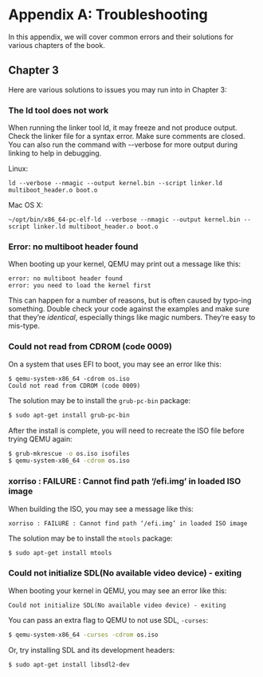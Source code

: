 # Appendix A: Troubleshooting

In this appendix, we will cover common errors and their solutions for
various chapters of the book.

## Chapter 3

Here are various solutions to issues you may run into in Chapter 3:

### The ld tool does not work

When running the linker tool ld, it may freeze and not produce output. Check the linker file for a syntax error. Make sure comments are closed. You can also run the command with --verbose for more output during linking to help in debugging.

Linux:
```
ld --verbose --nmagic --output kernel.bin --script linker.ld multiboot_header.o boot.o
```

Mac OS X:
```
~/opt/bin/x86_64-pc-elf-ld --verbose --nmagic --output kernel.bin --script linker.ld multiboot_header.o boot.o
```

### Error: no multiboot header found

When booting up your kernel, QEMU may print out a message like this:

```text
error: no multiboot header found
error: you need to load the kernel first
```

This can happen for a number of reasons, but is often caused by typo-ing
something. Double check your code against the examples and make sure that
they’re _identical_, especially things like magic numbers. They’re easy to
mis-type.

### Could not read from CDROM (code 0009)

On a system that uses EFI to boot, you may see an error like this:

```text
$ qemu-system-x86_64 -cdrom os.iso
Could not read from CDROM (code 0009)
```

The solution may be to install the `grub-pc-bin` package:

```bash
$ sudo apt-get install grub-pc-bin
```

After the install is complete, you will need to recreate the ISO file
before trying QEMU again:

```bash
$ grub-mkrescue -o os.iso isofiles
$ qemu-system-x86_64 -cdrom os.iso
```

### xorriso : FAILURE : Cannot find path ‘/efi.img’ in loaded ISO image

When building the ISO, you may see a message like this:

```text
xorriso : FAILURE : Cannot find path ‘/efi.img’ in loaded ISO image
```

The solution may be to install the `mtools` package:

```bash
$ sudo apt-get install mtools
```

### Could not initialize SDL(No available video device) - exiting

When booting your kernel in QEMU, you may see an error like this:

```text
Could not initialize SDL(No available video device) - exiting
```

You can pass an extra flag to QEMU to not use SDL, `-curses`:

```bash
$ qemu-system-x86_64 -curses -cdrom os.iso
```

Or, try installing SDL and its development headers:

```bash
$ sudo apt-get install libsdl2-dev
```
